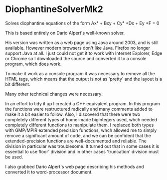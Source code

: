 # DiophantineSolverMk2
Solves diophantine equations of the form Ax² + Bxy + Cy² +Dx + Ey +F = 0

This is based entirely on Dario Alpert's well-known solver.

His version was written as a web page using Java around 2003, and is still available. However modern browsers don't like Java. Firefox no 
longer support Java at all. I just could not get it to work with Internet Explorer, Edge or Chrome so I downloaded the source and converted 
it to a console program, which does work.

To make it work as a console program it was necessary to remove all the HTML tags, which means that the output is not as 'pretty' and the 
layout is a bit different.

Many other technical changes were necessary:

In an effort to tidy it up I created a C++ equivalent program. In this program the functions were restructured radically and many 
comments added to make it a bit easier to follow. Also, I discoverd that there were two completely different types of home-made 
bigintegers used, whch needed completely different functions to manipulate them. I replaced both types with GMP/MPIR extended precision 
functions, whch allowed me to simply remove a significant amount of code, and we can be confident that the extended-precision functions 
are well-documented and reliable. The division in particular was troublesome. It turned out that in some cases it is essential to use 
floor' division and in other cases 'truncation' division must be used.

I also grabbed Dario Alpert's web page describing his methods and converted it to word-processor document.
